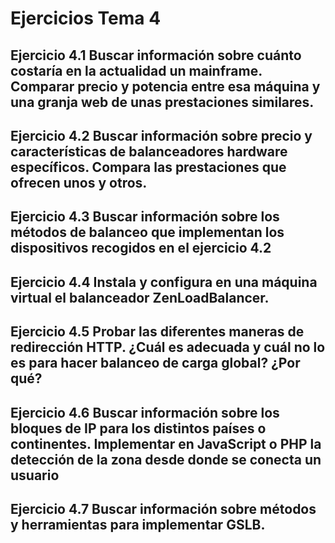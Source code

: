 # Ejercicios Tema 4

## Ejercicio 4.1 Buscar información sobre cuánto costaría en la actualidad un mainframe. Comparar precio y potencia entre esa máquina y una granja web de unas prestaciones similares. 

## Ejercicio 4.2 Buscar información sobre precio y características de balanceadores hardware específicos. Compara las prestaciones que ofrecen unos y otros.


## Ejercicio 4.3 Buscar información sobre los métodos de balanceo que implementan los dispositivos recogidos en el ejercicio 4.2


## Ejercicio 4.4 Instala y configura en una máquina virtual el balanceador ZenLoadBalancer.


## Ejercicio 4.5 Probar las diferentes maneras de redirección HTTP. ¿Cuál es adecuada y cuál no lo es para hacer balanceo de carga global? ¿Por qué?


## Ejercicio 4.6 Buscar información sobre los bloques de IP para los distintos países o continentes. Implementar en JavaScript o PHP la detección de la zona desde donde se conecta un usuario


## Ejercicio 4.7 Buscar información sobre métodos y herramientas para implementar GSLB.
